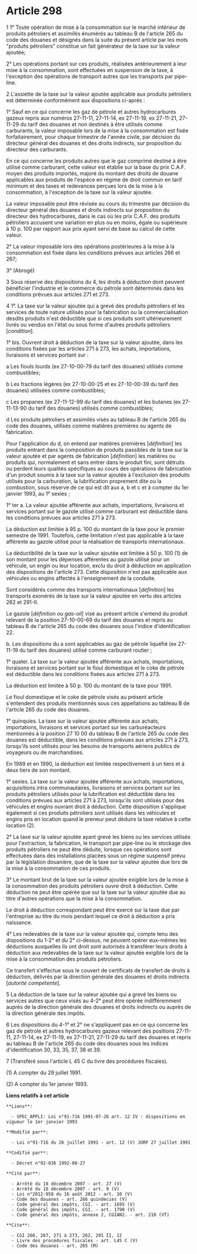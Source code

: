 # Article 298

1  1° Toute opération de mise à la consommation sur le marché intérieur de produits pétroliers et assimilés énumérés au
tableau B de l'article 265 du code des douanes et désignés dans la suite du présent article par les mots "produits
pétroliers" constitue un fait générateur de la taxe sur la valeur ajoutée;

2° Les opérations portant sur ces produits, réalisées antérieurement à leur mise à la consommation, sont effectuées en
suspension de la taxe, à l'exception des opérations de transport autres que les transports par pipe-line.

2  L'assiette de la taxe sur la valeur ajoutée applicable aux produits pétroliers est déterminée conformément aux
dispositions ci-après :

1° Sauf en ce qui concerne les gaz de pétrole et autres hydrocarbures gazeux repris aux numéros 27-11-11, 27-11-14, ex
27-11-19, ex 27-11-21, 27-11-29 du tarif des douanes et non destinés à être utilisés comme carburants, la valeur imposable
lors de la mise à la consommation est fixée forfaitairement, pour chaque trimestre de l'année civile, par décision du
directeur général des douanes et des droits indirects, sur proposition du directeur des carburants.

En ce qui concerne les produits autres que le gaz comprimé destiné à être utilisé comme carburant, cette valeur est établie
sur la base du prix C.A.F. moyen des produits importés, majoré du montant des droits de douane applicables aux produits de
l'espèce en régime de droit commun en tarif minimum et des taxes et redevances perçues lors de la mise à la consommation, à
l'exception de la taxe sur la valeur ajoutée.

La valeur imposable peut être révisée au cours du trimestre par décision du directeur général des douanes et droits indirects
sur proposition du directeur des hydrocarbures, dans le cas où les prix C.A.F. des produits pétroliers accusent une variation
en plus ou en moins, égale ou supérieure à 10 p. 100 par rapport aux prix ayant servi de base au calcul de cette valeur.

2° La valeur imposable lors des opérations postérieures à la mise à la consommation est fixée dans les conditions prévues aux
articles 266 et 267;

3° (Abrogé)

3  Sous réserve des dispositions du 4, les droits à déduction dont peuvent bénéficier l'industrie et le commerce du pétrole
sont déterminés dans les conditions prévues aux articles 271 et 273.

4  1°. La taxe sur la valeur ajoutée qui a grevé des produits pétroliers et les services de toute nature utilisés pour la
fabrication ou la commercialisation desdits produits n'est déductible que si ces produits sont ultérieurement livrés ou
vendus en l'état ou sous forme d'autres produits pétroliers [*condition*].

1° bis. Ouvrent droit à déduction de la taxe sur la valeur ajoutée, dans les conditions fixées par les articles 271 à 273,
les achats, importations, livraisons et services portant sur :

a Les fiouls lourds (ex 27-10-00-79 du tarif des douanes) utilisés comme combustibles;

b Les fractions légères (ex 27-10-00-25 et ex 27-10-00-39 du tarif des douanes) utilisées comme combustibles;

c  Les propanes (ex 27-11-12-99 du tarif des douanes) et les butanes (ex 27-11-13-90 du tarif des douanes) utilisés comme
combustibles;

d  Les produits pétroliers et assimilés visés au tableau B de l'article 265 du code des douanes, utilisés comme matières
premières ou agents de fabrication.

Pour l'application du d, on entend par matières premières [*définition*] les produits entrant dans la composition de produits
passibles de la taxe sur la valeur ajoutée et par agents de fabrication [*définition*] les matières ou produits qui,
normalement et sans entrer dans le produit fini, sont détruits ou perdent leurs qualités spécifiques au cours des opérations
de fabrication d'un produit soumis à la taxe sur la valeur ajoutée à l'exclusion des produits utilisés pour la carburation,
la lubrification proprement dite ou la combustion, sous réserve de ce qui est dit aux a, b et c et à compter du 1er janvier
1993, au 1° sexies ;

1° ter a. La valeur ajoutée afférente aux achats, importations, livraisons et services portant sur le gazole utilisé comme
carburant est déductible dans les conditions prévues aux articles 271 à 273.

La déduction est limitée à 95 p. 100 du montant de la taxe pour le premier semestre de 1991. Toutefois, cette limitation
n'est pas applicable à la taxe afférente au gazole utilisé pour la réalisation de transports internationaux.

La déductibilité de la taxe sur la valeur ajoutée est limitée à 50 p. 100 (1) de son montant pour les dépenses afférentes au
gazole utilisé pour un véhicule, un engin ou leur location, exclu du droit à déduction en application des dispositions de
l'article 273. Cette disposition n'est pas applicable aux véhicules ou engins affectés à l'enseignement de la conduite.

Sont considérés comme des transports internationaux [*définition*] les transports exonérés de la taxe sur la valeur ajoutée
en vertu des articles 262 et 291-II.

Le gazole [*définition ou gas-oil*] visé au présent article s'entend du produit relevant de la position 27-10-00-69 du tarif
des douanes et repris au tableau B de l'article 265 du code des douanes sous l'indice d'identification 22.

b. Les dispositions du a sont applicables au gaz de pétrole liquéfié (ex 27-11-19 du tarif des douanes) utilisé comme
carburant routier ;

1° quater. La taxe sur la valeur ajoutée afférente aux achats, importations, livraisons et services portant sur le fioul
domestique et le coke de pétrole est déductible dans les conditions fixées aux articles 271 à 273.

La déduction est limitée à 50 p. 100 du montant de la taxe pour 1991.

Le fioul domestique et le coke de pétrole visés au présent article s'entendent des produits mentionnés sous ces appellations
au tableau B de l'article 265 du code des douanes.

1° quinquies. La taxe sur la valeur ajoutée afférente aux achats, importations, livraisons et services portant sur les
carburéacteurs mentionnés à la position 27 10 00 du tableau B de l'article 265 du code des douanes est déductible, dans les
conditions prévues aux articles 271 à 273, lorsqu'ils sont utilisés pour les besoins de transports aériens publics de
voyageurs ou de marchandises.

En 1989 et en 1990, la déduction est limitée respectivement à un tiers et à deux tiers de son montant. 

1° sexies. La taxe sur la valeur ajoutée afférente aux achats, importations, acquisitions intra communautaires, livraisons et
services portant sur les produits pétroliers utilisés pour la lubrification est déductible dans les conditions prévues aux
articles 271 à 273, lorsqu'ils sont utilisés pour des véhicules et engins ouvrant droit à déduction. Cette disposition
s'applique également si ces produits pétroliers sont utilisés dans les véhicules et engins pris en location quand le preneur
peut déduire la taxe relative à cette location (2).

2° La taxe sur la valeur ajoutée ayant grevé les biens ou les services utilisés pour l'extraction, la fabrication, le
transport par pipe-line ou le stockage des produits pétroliers ne peut être déduite, lorsque ces opérations sont effectuées
dans des installations placées sous un régime suspensif prévu par la législation douanière, que de la taxe sur la valeur
ajoutée due lors de la mise à la consommation de ces produits.

3° Le montant brut de la taxe sur la valeur ajoutée exigible lors de la mise à la consommation des produits pétroliers ouvre
droit à déduction. Cette déduction ne peut être opérée que sur la taxe sur la valeur ajoutée due au titre d'autres opérations
que la mise à la consommation.

Le droit à déduction correspondant peut être exercé sur la taxe due par l'entreprise au titre du mois pendant lequel ce droit
à déduction a pris naissance.

4° Les redevables de la taxe sur la valeur ajoutée qui, compte tenu des dispositions du 1-2° et du 2° ci-dessus, ne peuvent
opérer eux-mêmes les déductions auxquelles ils ont droit sont autorisés à transférer leurs droits à déduction aux redevables
de la taxe sur la valeur ajoutée exigible lors de la mise à la consommation des produits pétroliers.

Ce transfert s'effectue sous le couvert de certificats de transfert de droits à déduction, délivrés par la direction générale
des douanes et droits indirects [*autorité compétente*].

5  La déduction de la taxe sur la valeur ajoutée qui a grevé les biens ou services autres que ceux visés au 4-2° peut être
opérée indifféremment auprès de la direction générale des douanes et droits indirects ou auprès de la direction générale des
impôts.

6  Les dispositions du 4-1° et 2° ne s'appliquent pas en ce qui concerne les gaz de pétrole et autres hydrocarbures gazeux
relevant des positions 27-11-11, 27-11-14, ex 27-11-19, ex 27-11-21, 27-11-29 du tarif des douanes et repris au tableau B de
l'article 265 du code des douanes sous les indices d'identification 30, 33, 35, 37, 38 et 39.

7  (Transféré sous l'article L 45 C du livre des procédures fiscales).

(1) A compter du 29 juillet 1991.

(2) A compter du 1er janvier 1993.

**Liens relatifs à cet article**

	**Liens**:

	  - SPEC_APPLI: Loi n°91-716 1991-07-26 art. 12 IV : dispositions en vigueur le 1er janvier 1993

	**Modifié par**:

	  - Loi n°91-716 du 26 juillet 1991 - art. 12 (V) JORF 27 juillet 1991

	**Codifié par**:

	  - Décret n°92-836 1992-08-27

	**Cité par**:

	  - Arrêté du 18 décembre 2007 - art. 27 (V)
	  - Arrêté du 18 décembre 2007 - art. 9 (V)
	  - Loi n°2012-958 du 16 août 2012 - art. 10 (V)
	  - Code des douanes - art. 266 quindecies (V)
	  - Code général des impôts, CGI. - art. 1695 (V)
	  - Code général des impôts, CGI. - art. 1790 (V)
	  - Code général des impôts, annexe 2, CGIAN2. - art. 210 (VT)

	**Cite**:

	  - CGI 266, 267, 271 à 273, 262, 291 II, 12
	  - Livre des procédures fiscales - art. L45 C (V)
	  - Code des douanes - art. 265 (M)
